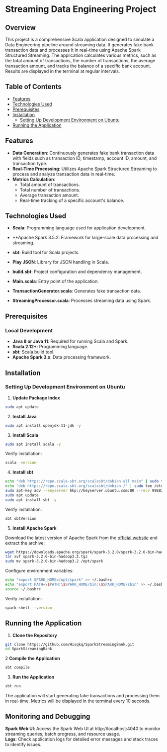 # Streaming Data Engineering Project

## Overview

This project is a comprehensive Scala application designed to simulate a Data Engineering pipeline around streaming data. It generates fake bank transaction data and processes it in real-time using Apache Spark Structured Streaming. The application calculates various metrics, such as the total amount of transactions, the number of transactions, the average transaction amount, and tracks the balance of a specific bank account. Results are displayed in the terminal at regular intervals.

## Table of Contents

- [Features](#features)
- [Technologies Used](#technologies-used)
- [Prerequisites](#prerequisites)
- [Installation](#installation)
  - [Setting Up Development Environment on Ubuntu](#setting-up-development-environment-on-ubuntu)
- [Running the Application](#running-the-application)

## Features

- **Data Generation**: Continuously generates fake bank transaction data with fields such as transaction ID, timestamp, account ID, amount, and transaction type.
- **Real-Time Processing**: Utilizes Apache Spark Structured Streaming to process and analyze transaction data in real-time.
- **Metrics Calculation**:
  - Total amount of transactions.
  - Total number of transactions.
  - Average transaction amount.
  - Real-time tracking of a specific account's balance.

## Technologies Used

- **Scala**: Programming language used for application development.
- **Apache Spark 3.5.2: Framework for large-scale data processing and streaming.
- **sbt**: Build tool for Scala projects.
- **Play JSON**: Library for JSON handling in Scala.


- **build.sbt**: Project configuration and dependency management.
- **Main.scala**: Entry point of the application.
- **TransactionGenerator.scala**: Generates fake transaction data.
- **StreamingProcessor.scala**: Processes streaming data using Spark.

## Prerequisites

### Local Development

- **Java 8 or Java 11**: Required for running Scala and Spark.
- **Scala 2.12+**: Programming language.
- **sbt**: Scala build tool.
- **Apache Spark 3.x**: Data processing framework.

## Installation

### Setting Up Development Environment on Ubuntu

1. **Update Package Index**

```bash
sudo apt update
```

2. **Install Java**

```bash
sudo apt install openjdk-11-jdk -y
```

3. **Install Scala**

```bash
sudo apt install scala -y
```

Verify installation:

```bash
scala -version
```

4. **Install sbt**

```bash
echo "deb https://repo.scala-sbt.org/scalasbt/debian all main" | sudo tee /etc/apt/sources.list.d/sbt.list
echo "deb https://repo.scala-sbt.org/scalasbt/debian /" | sudo tee /etc/apt/sources.list.d/sbt_old.list
sudo apt-key adv --keyserver hkp://keyserver.ubuntu.com:80 --recv 99E82A75642AC823
sudo apt update
sudo apt install sbt -y
```

Verify installation:

```bash
sbt sbtVersion
```

5. **Install Apache Spark**

Download the latest version of Apache Spark from the [official website](https://spark.apache.org/downloads.html) and extract the archive:

```bash
wget https://downloads.apache.org/spark/spark-3.2.0/spark-3.2.0-bin-hadoop3.2.tgz
tar xvf spark-3.2.0-bin-hadoop3.2.tgz
sudo mv spark-3.2.0-bin-hadoop3.2 /opt/spark
```

Configure environment variables:

```bash
echo "export SPARK_HOME=/opt/spark" >> ~/.bashrc
echo "export PATH=\$PATH:\$SPARK_HOME/bin:\$SPARK_HOME/sbin" >> ~/.bashrc
source ~/.bashrc
```

Verify installation:

```bash
spark-shell --version
```

## Running the Application

1. **Clone the Repository**

```bash
git clone https://github.com/Hisqkq/SparkStreamingBank.git
cd SparkStreamingBank
```

2 **Compile the Application**

```bash
sbt compile
```

3. **Run the Application**

```bash
sbt run
```

The application will start generating fake transactions and processing them in real-time. Metrics will be displayed in the terminal every 10 seconds.

## Monitoring and Debugging

**Spark Web UI**: Access the Spark Web UI at http://localhost:4040 to monitor streaming queries, batch progress, and resource usage.  
**Logs**: Check application logs for detailed error messages and stack traces to identify issues.
